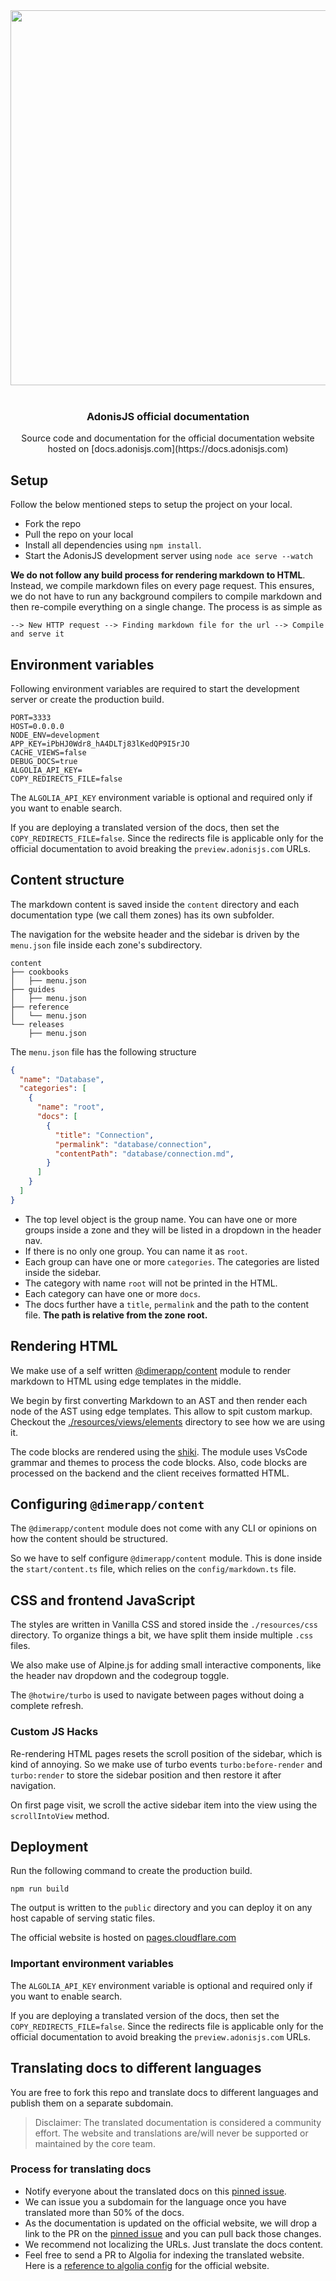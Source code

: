 <div align="center">
  <img src="https://res.cloudinary.com/adonisjs/image/upload/q_100/v1558612869/adonis-readme_zscycu.jpg" width="600px">
</div>

<br />

<div align="center">
  <h3>AdonisJS official documentation</h3>
  <p>Source code and documentation for the official documentation website hosted on [docs.adonisjs.com](https://docs.adonisjs.com)</p>
</div>

## Setup
Follow the below mentioned steps to setup the project on your local.

- Fork the repo
- Pull the repo on your local
- Install all dependencies using `npm install`.
- Start the AdonisJS development server using `node ace serve --watch`

**We do not follow any build process for rendering markdown to HTML**. Instead, we compile markdown files on every page request. This ensures, we do not have to run any background compilers to compile markdown and then re-compile everything on a single change. The process is as simple as

```
--> New HTTP request --> Finding markdown file for the url --> Compile and serve it
```

## Environment variables

Following environment variables are required to start the development server or create the production build.

```
PORT=3333
HOST=0.0.0.0
NODE_ENV=development
APP_KEY=iPbHJ0Wdr8_hA4DLTj83lKedQP9I5rJO
CACHE_VIEWS=false
DEBUG_DOCS=true
ALGOLIA_API_KEY=
COPY_REDIRECTS_FILE=false
```

The `ALGOLIA_API_KEY` environment variable is optional and required only if you want to enable search.

If you are deploying a translated version of the docs, then set the `COPY_REDIRECTS_FILE=false`. Since the redirects file is applicable only for the official documentation to avoid breaking the `preview.adonisjs.com` URLs.

## Content structure

The markdown content is saved inside the `content` directory and each documentation type (we call them zones) has its own subfolder. 

The navigation for the website header and the sidebar is driven by the `menu.json` file inside each zone's subdirectory.

```
content
├── cookbooks
│   ├── menu.json
├── guides
│   ├── menu.json
├── reference
│   └── menu.json
└── releases
    ├── menu.json
```

The `menu.json` file has the following structure

```json
{
  "name": "Database",
  "categories": [
    {
      "name": "root",
      "docs": [
        {
          "title": "Connection",
          "permalink": "database/connection",
          "contentPath": "database/connection.md",
        }
      ]
    }
  ]
}
```

- The top level object is the group name. You can have one or more groups inside a zone and they will be listed in a dropdown in the header nav.
- If there is no only one group. You can name it as `root`.
- Each group can have one or more `categories`. The categories are listed inside the sidebar.
- The category with name `root` will not be printed in the HTML.
- Each category can have one or more `docs`.
- The docs further have a `title`, `permalink` and the path to the content file. **The path is relative from the zone root.**

## Rendering HTML

We make use of a self written [@dimerapp/content](https://npm.im/@dimerapp/content) module to render markdown to HTML using edge templates in the middle.

We begin by first converting Markdown to an AST and then render each node of the AST using edge templates. This allow to spit custom markup. Checkout the [./resources/views/elements](./resources/views/elements) directory to see how we are using it.

The code blocks are rendered using the [shiki](https://github.com/shikijs/shiki). The module uses VsCode grammar and themes to process the code blocks. Also, code blocks are processed on the backend and the client receives formatted HTML.


## Configuring `@dimerapp/content`

The `@dimerapp/content` module does not come with any CLI or opinions on how the content should be structured. 

So we have to self configure `@dimerapp/content` module. This is done inside the `start/content.ts` file, which relies on the `config/markdown.ts` file.


## CSS and frontend JavaScript

The styles are written in Vanilla CSS and stored inside the `./resources/css` directory. To organize things a bit, we have split them inside multiple `.css` files.

We also make use of Alpine.js for adding small interactive components, like the header nav dropdown and the codegroup toggle.

The `@hotwire/turbo` is used to navigate between pages without doing a complete refresh.

### Custom JS Hacks

Re-rendering HTML pages resets the scroll position of the sidebar, which is kind of annoying. So we make use of turbo  events `turbo:before-render` and `turbo:render` to store the sidebar position and then restore it after navigation.

On first page visit, we scroll the active sidebar item into the view using the `scrollIntoView` method.

## Deployment

Run the following command to create the production build. 

```
npm run build
```

The output is written to the `public` directory and you can deploy it on any host capable of serving static files.

The official website is hosted on [pages.cloudflare.com](https://pages.cloudflare.com/)

### Important environment variables

The `ALGOLIA_API_KEY` environment variable is optional and required only if you want to enable search.

If you are deploying a translated version of the docs, then set the `COPY_REDIRECTS_FILE=false`. Since the redirects file is applicable only for the official documentation to avoid breaking the `preview.adonisjs.com` URLs.

## Translating docs to different languages

You are free to fork this repo and translate docs to different languages and publish them on a separate subdomain.

> Disclaimer: The translated documentation is considered a community effort. The website and translations are/will never be supported or maintained by the core team.

### Process for translating docs

- Notify everyone about the translated docs on this [pinned issue](https://github.com/adonisjs/docs.adonisjs.com/issues/1).
- We can issue you a subdomain for the language once you have translated more than 50% of the docs.
- As the documentation is updated on the official website, we will drop a link to the PR on the [pinned issue](https://github.com/adonisjs/docs.adonisjs.com/issues/1) and you can pull back those changes.
- We recommend not localizing the URLs. Just translate the docs content.
- Feel free to send a PR to Algolia for indexing the translated website. Here is a [reference to algolia config](https://github.com/algolia/docsearch-configs/blob/master/configs/adonisjs_next.json) for the official website.